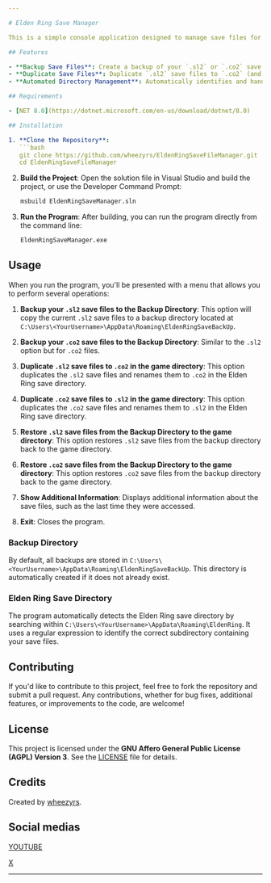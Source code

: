 ```yaml
---

# Elden Ring Save Manager

This is a simple console application designed to manage save files for the game **Elden Ring**, specifically tailored for users of the Seamless Co-op mod. While the mod itself has built-in features for managing `.sl2` save files, this tool was created for fun and practice.

## Features

- **Backup Save Files**: Create a backup of your `.sl2` or `.co2` save files in a designated directory.
- **Duplicate Save Files**: Duplicate `.sl2` save files to `.co2` (and vice versa) within the save directory.
- **Automated Directory Management**: Automatically identifies and handles the Elden Ring save file directory based on the user's system configuration.

## Requirements

- [NET 8.0](https://dotnet.microsoft.com/en-us/download/dotnet/8.0)

## Installation

1. **Clone the Repository**:
   ```bash
   git clone https://github.com/wheezyrs/EldenRingSaveFileManager.git
   cd EldenRingSaveFileManager
   ```

2. **Build the Project**:
   Open the solution file in Visual Studio and build the project, or use the Developer Command Prompt:
   ```bash
   msbuild EldenRingSaveManager.sln
   ```

3. **Run the Program**:
   After building, you can run the program directly from the command line:
   ```bash
   EldenRingSaveManager.exe
   ```

## Usage

When you run the program, you'll be presented with a menu that allows you to perform several operations:

1. **Backup your `.sl2` save files to the Backup Directory**: This option will copy the current `.sl2` save files to a backup directory located at `C:\Users\<YourUsername>\AppData\Roaming\EldenRingSaveBackUp`.

2. **Backup your `.co2` save files to the Backup Directory**: Similar to the `.sl2` option but for `.co2` files.

3. **Duplicate `.sl2` save files to `.co2` in the game directory**: This option duplicates the `.sl2` save files and renames them to `.co2` in the Elden Ring save directory.

4. **Duplicate `.co2` save files to `.sl2` in the game directory**: This option duplicates the `.co2` save files and renames them to `.sl2` in the Elden Ring save directory.

5. **Restore `.sl2` save files from the Backup Directory to the game directory**: This option restores `.sl2` save files from the backup directory back to the game directory.

6. **Restore `.co2` save files from the Backup Directory to the game directory**: This option restores `.co2` save files from the backup directory back to the game directory.

7. **Show Additional Information**: Displays additional information about the save files, such as the last time they were accessed.

8. **Exit**: Closes the program.

### Backup Directory

By default, all backups are stored in `C:\Users\<YourUsername>\AppData\Roaming\EldenRingSaveBackUp`. This directory is automatically created if it does not already exist.

### Elden Ring Save Directory

The program automatically detects the Elden Ring save directory by searching within `C:\Users\<YourUsername>\AppData\Roaming\EldenRing`. It uses a regular expression to identify the correct subdirectory containing your save files.

## Contributing

If you'd like to contribute to this project, feel free to fork the repository and submit a pull request. Any contributions, whether for bug fixes, additional features, or improvements to the code, are welcome!

## License

This project is licensed under the **GNU Affero General Public License (AGPL) Version 3**. See the [LICENSE](https://github.com/wheezyrs/EldenRingSaveFileManager/blob/main/LICENSE.md) file for details.

## Credits

Created by [wheezyrs](https://github.com/wheezyrs).

## Social medias

[YOUTUBE](https://www.youtube.com/@Wheezyrs)

[X](https://x.com/wheezyrs_)

---
```

